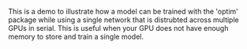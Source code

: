 This is a demo to illustrate how a model can be trained with the 'optim' package while using a single network that is distrubted across multiple GPUs in serial. This is useful when your GPU does not have enough memory to store and train a single model. 